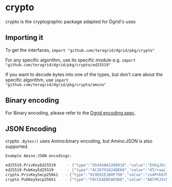 # crypto

crypto is the cryptographic package adapted for Dgrid's uses

## Importing it
To get the interfaces,
`import "github.com/teragrid/dgrid/pkg/crypto"`

For any specific algorithm, use its specific module e.g.
`import "github.com/teragrid/dgrid/pkg/crypto/ed25519"`

If you want to decode bytes into one of the types, but don't care about the specific algorithm, use
`import "github.com/teragrid/dgrid/pkg/crypto/amino"`

## Binary encoding

For Binary encoding, please refer to the [Dgrid encoding spec](https://github.com/teragrid/dgrid/blob/master/docs/spec/blockchain/encoding.md).

## JSON Encoding

crypto `.Bytes()` uses Amino:binary encoding, but Amino:JSON is also supported.

```go
Example Amino:JSON encodings:

ed25519.PrivKeyEd25519     - {"type":"954568A3288910","value":"EVkqJO/jIXp3rkASXfh9YnyToYXRXhBr6g9cQVxPFnQBP/5povV4HTjvsy530kybxKHwEi85iU8YL0qQhSYVoQ=="}
ed25519.PubKeyEd25519      - {"type":"AC26791624DE60","value":"AT/+aaL1eB0477Mud9JMm8Sh8BIvOYlPGC9KkIUmFaE="}
crypto.PrivKeySecp256k1   - {"type":"019E82E1B0F798","value":"zx4Pnh67N+g2V+5vZbQzEyRerX9c4ccNZOVzM9RvJ0Y="}
crypto.PubKeySecp256k1    - {"type":"F8CCEAEB5AE980","value":"A8lPKJXcNl5VHt1FK8a244K9EJuS4WX1hFBnwisi0IJx"}
```
